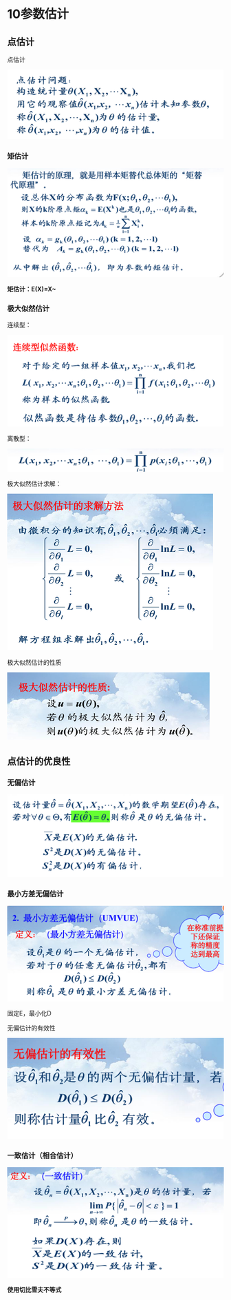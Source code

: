 # 10参数估计



## 点估计

点估计

<img src="10 参数估计.assets/image-20200615211046234.png" alt="image-20200615211046234" style="zoom:50%;" />

### 矩估计

<img src="10 参数估计.assets/image-20200615211333262.png" alt="image-20200615211333262" style="zoom:50%;" />

**矩估计：E(X)=X~**



### 极大似然估计

连续型：

<img src="10 参数估计.assets/image-20200615211616329.png" alt="image-20200615211616329" style="zoom:50%;" />

离散型：

<img src="10 参数估计.assets/image-20200615211757210.png" alt="image-20200615211757210" style="zoom:50%;" />



极大似然估计求解：

<img src="10 参数估计.assets/image-20200615211825629.png" alt="image-20200615211825629" style="zoom:50%;" />



极大似然估计的性质

<img src="10 参数估计.assets/image-20200615212557905.png" alt="image-20200615212557905" style="zoom:50%;" />



## 点估计的优良性

### 无偏估计

<img src="10 参数估计.assets/image-20200615212751470.png" alt="image-20200615212751470" style="zoom:50%;" />

### 最小方差无偏估计

<img src="10 参数估计.assets/image-20200615214247792.png" alt="image-20200615214247792" style="zoom:50%;" />

固定E，最小化D



无偏估计的有效性

<img src="10 参数估计.assets/image-20200615215857277.png" alt="image-20200615215857277" style="zoom:50%;" />



### 一致估计（相合估计）

<img src="10 参数估计.assets/image-20200615221011004.png" alt="image-20200615221011004" style="zoom:50%;" />

**使用切比雪夫不等式**


